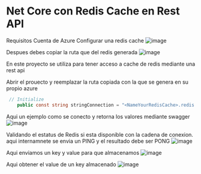 # Net Core con Redis Cache en Rest API

Requisitos 
Cuenta de Azure
Configurar una redis cache
![image](https://github.com/elmarkos23/net-core-redis-cache-rest-api/assets/5819030/162101dd-a69e-4393-8b75-fd5e92a45827)

Despues debes copiar la ruta que del redis generada
![image](https://github.com/elmarkos23/net-core-redis-cache-rest-api/assets/5819030/69a0ca1b-5552-430d-8d13-45bdaa379dc2)

En este proyecto se utiliza para tener acceso a cache de redis mediante una rest api

Abrir el prouecto y reemplazar la ruta copiada con la que se genera en su propio azure

```csharp
 // Initialize
    public const string stringConnection = "<NameYourRedisCache>.redis.cache.windows.net,abortConnect=false,ssl=true,allowAdmin=true,password=wDAQoCHTvHdhQf2AhrmmICJuCek1JRM7TAzCaEDIOfU=";
```
Aqui un ejemplo como se conecto y retorna los valores mediante swagger
![image](https://github.com/elmarkos23/net-core-redis-cache-rest-api/assets/5819030/f94bfd3b-71d4-443f-876e-2488cfbae3a8)

Validando el estatus de Redis si esta disponible con la cadena de conexion. aqui internamnete se envia un PING y el resultado debe ser PONG
![image](https://github.com/elmarkos23/net-core-redis-cache-rest-api/assets/5819030/aefc3f87-d197-4742-b245-be0c4c99f086)

Aqui enviamos un key y value para que almacenamos
![image](https://github.com/elmarkos23/net-core-redis-cache-rest-api/assets/5819030/9e5b1f3f-8cb4-4693-99b4-c281c73a8ace)

Aqui obtener el value de un key almacenado
![image](https://github.com/elmarkos23/net-core-redis-cache-rest-api/assets/5819030/3da5579f-45fc-4dd6-86ac-1354bbe07b9e)
